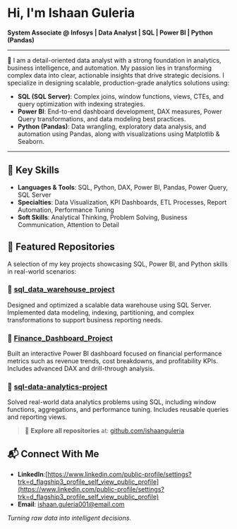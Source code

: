 # Hi, I'm Ishaan Guleria  
**System Associate @ Infosys | Data Analyst | SQL | Power BI | Python (Pandas)**

---

🎯 I am a detail-oriented data analyst with a strong foundation in analytics, business intelligence, and automation. My passion lies in transforming complex data into clear, actionable insights that drive strategic decisions. I specialize in designing scalable, production-grade analytics solutions using:

- **SQL (SQL Server)**: Complex joins, window functions, views, CTEs, and query optimization with indexing strategies.
- **Power BI**: End-to-end dashboard development, DAX measures, Power Query transformations, and data modeling best practices.
- **Python (Pandas)**: Data wrangling, exploratory data analysis, and automation using Pandas, along with visualizations using Matplotlib & Seaborn.

---

## 🧠 Key Skills

- **Languages & Tools**: SQL, Python, DAX, Power BI, Pandas, Power Query, SQL Server
- **Specialties**: Data Visualization, KPI Dashboards, ETL Processes, Report Automation, Performance Tuning
- **Soft Skills**: Analytical Thinking, Problem Solving, Business Communication, Attention to Detail
## 📂 Featured Repositories

A selection of my key projects showcasing SQL, Power BI, and Python skills in real-world scenarios:

### 🔹 [sql_data_warehouse_project](https://github.com/ishaanguleria/sql_data_warehouse_project)
Designed and optimized a scalable data warehouse using SQL Server. Implemented data modeling, indexing, partitioning, and complex transformations to support business reporting needs.

### 🔹 [Finance_Dashboard_Project](https://github.com/ishaanguleria/Finance_Dashboard_Project)
Built an interactive Power BI dashboard focused on financial performance metrics such as revenue trends, cost breakdowns, and profitability KPIs. Includes advanced DAX and drill-through analysis.

### 🔹 [sql-data-analytics-project](https://github.com/ishaanguleria/sql-data-analytics-project)
Solved real-world data analytics problems using SQL, including window functions, aggregations, and performance tuning. Includes reusable queries and reporting views.

> 🔗 **Explore all repositories** at: [github.com/ishaanguleria](https://github.com/ishaanguleria)


## 📬 Connect With Me

- **LinkedIn**:[https://www.linkedin.com/public-profile/settings?trk=d_flagship3_profile_self_view_public_profile](https://www.linkedin.com/public-profile/settings?trk=d_flagship3_profile_self_view_public_profile)
- **Email**: ishaan.guleria001@email.com



_Turning raw data into intelligent decisions._
